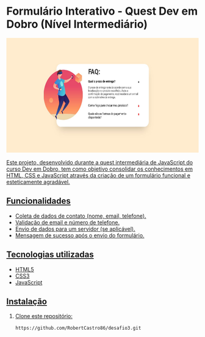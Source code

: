 # Formulário Interativo - Quest Dev em Dobro (Nível Intermediário)

<div align="center">
  <a href="[https://github.com/RobertCastro86](https://acordeon-one.vercel.app/)">
    <img height="300em" src="https://github.com/RobertCastro86/acordeon/blob/main/acordeon.JPG"/>
</div>

Este projeto, desenvolvido durante a quest intermediária de JavaScript do curso Dev em Dobro, tem como objetivo consolidar os conhecimentos em HTML, CSS e JavaScript através da criação de um formulário funcional e esteticamente agradável.

## Funcionalidades
* Coleta de dados de contato (nome, email, telefone).
* Validação de email e número de telefone.
* Envio de dados para um servidor (se aplicável).
* Mensagem de sucesso após o envio do formulário.

## Tecnologias utilizadas
* HTML5
* CSS3
* JavaScript

## Instalação
1. Clone este repositório:
   ```bash
   https://github.com/RobertCastro86/desafio3.git
